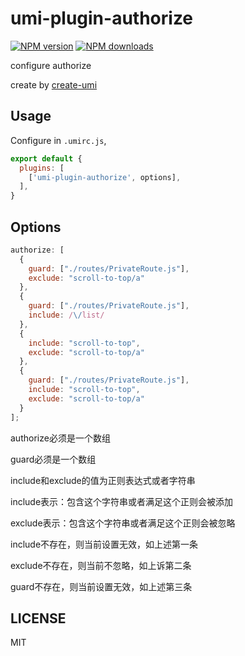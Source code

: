 # umi-plugin-authorize

[![NPM version](https://img.shields.io/npm/v/umi-plugin-authorize.svg?style=flat)](https://npmjs.org/package/umi-plugin-authorize)
[![NPM downloads](http://img.shields.io/npm/dm/umi-plugin-authorize.svg?style=flat)](https://npmjs.org/package/umi-plugin-authorize)

configure authorize

create by [create-umi](https://github.com/umijs/create-umi)
## Usage

Configure in `.umirc.js`,

```js
export default {
  plugins: [
    ['umi-plugin-authorize', options],
  ],
}
```

## Options
```js
authorize: [
  {
    guard: ["./routes/PrivateRoute.js"],
    exclude: "scroll-to-top/a"
  },
  {
    guard: ["./routes/PrivateRoute.js"],
    include: /\/list/
  },
  {
    include: "scroll-to-top",
    exclude: "scroll-to-top/a"
  },
  {
    guard: ["./routes/PrivateRoute.js"],
    include: "scroll-to-top",
    exclude: "scroll-to-top/a"
  }
];
```
authorize必须是一个数组

guard必须是一个数组

include和exclude的值为正则表达式或者字符串

include表示：包含这个字符串或者满足这个正则会被添加

exclude表示：包含这个字符串或者满足这个正则会被忽略

include不存在，则当前设置无效，如上述第一条

exclude不存在，则当前不忽略，如上诉第二条

guard不存在，则当前设置无效，如上述第三条

## LICENSE

MIT
